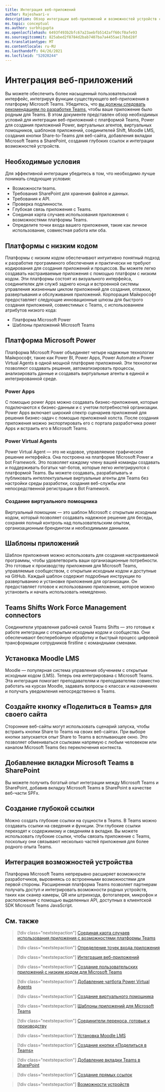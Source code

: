 ```yaml
---
title: Интеграция веб-приложений
author: Rajeshwari-v
description: Обзор интеграции веб-приложений и возможностей устройств с приложением Microsoft Teams.
ms.topic: conceptual
ms.author: surbhigupta
ms.openlocfilehash: 6493f493b2bfc67a23aebfb5142aff60cf0afe93
ms.sourcegitcommit: 825abed2f8784d2bab7407ba7a4455ae17bbd28f
ms.translationtype: MT
ms.contentlocale: ru-RU
ms.lasthandoff: 04/26/2021
ms.locfileid: "52020244"
---
```

# <a name="integrate-web-apps"></a>Интеграция веб-приложений

Вы можете обеспечить более насыщенный пользовательский интерфейс, интегрируя функции существующего веб-приложения в платформу Microsoft Teams. Убедитесь, что [вы должны следовать рекомендациям по разработке Teams,](~/concepts/design/understand-use-cases.md) чтобы ваше приложение было родным для Teams.
В этом документе представлен обзор необходимых условий для интеграции веб-приложений с платформой Teams, Power для создания приложений Power, виртуальных агентов, виртуальных помощников, шаблонов приложений, соединителей Shift, Moodle LMS, создания кнопки Share-to-Teams для веб-сайта, добавления вкладки Microsoft Teams в SharePoint, создания глубоких ссылок и интеграции возможностей устройств.

## <a name="prerequisites"></a>Необходимые условия   

Для эффективной интеграции убедитесь в том, что необходимо лучше понимать следующие условия:
* Возможности teams. 
* Требования SharePoint для хранения файлов и данных.
* Требования к API.
* Проверка подлинности.
* Глубокая связь приложения с Teams.
* Соединая карта случаев использования приложения с возможностями платформы Teams.
* Определите точки входа вашего приложения, такие как личное использование, совместная работа или оба.

## <a name="low-code-platforms"></a>Платформы с низким кодом

Платформы с низким кодом обеспечивают интуитивно понятный подход к разработке программного обеспечения и практически не требуют кодирования для создания приложений и процессов. Вы можете легко создавать настраиваемые приложения с помощью платформ с низким кодом. Эти платформы состоят из визуального интерфейса, соединителек для служб заднего конца и встроенной системы управления жизненным циклом приложений для создания, отлажки, развертывания и обслуживания приложений. Корпорация Майкрософт предоставляет следующие инновационные шлюзы для быстрого создания приложений, совместимых с Teams, с использованием атрибутов низкого кода:
* Платформа Microsoft Power
* Шаблоны приложений Microsoft Teams

## <a name="microsoft-power-platform"></a>Платформа Microsoft Power

Платформа Microsoft Power объединяет четыре надежные технологии Майкрософт, такие как Power BI, Power Apps, Power Automate и Power Virtual Agents в одной мощной платформе приложений. Эти технологии позволяют создавать решения, автоматизировать процессы, анализировать данные и создавать виртуальные агенты в единой и интегрированной среде.

### <a name="power-apps"></a>Power Apps

С помощью power Apps можно создавать бизнес-приложения, которые подключаются к бизнес-данным и с учетом потребностей организации. Power Apps включает широкий спектр сценариев приложений для решения бизнес-задач с помощью приложений холста. После создания приложения можно экспортировать его с портала разработчика power Apps и встраить его в Microsoft Teams.

### <a name="power-virtual-agents"></a>Power Virtual Agents

Power Virtual Agent — это не кодовое, управляемое графическое решение интерфейса. Она построена на платформе Microsoft Power и bot Framework. Это позволяет каждому члену вашей команды создавать и поддерживать богатых чат-ботов, которые легко интегрируются с платформой Teams. Вы можете создавать, разрабатывать и публиковать интеллектуальные виртуальные агенты для Teams без настройки среды разработки, создания веб-службы или непосредственной регистрации в Bot Framework.

### <a name="create-virtual-assistant"></a>Создание виртуального помощника

Виртуальный помощник — это шаблон Microsoft с открытым исходным кодом, который позволяет создавать надежное решение для беседы, сохраняя полный контроль над пользовательским опытом, организационным брендингом и необходимыми данными. 

## <a name="app-templates"></a>Шаблоны приложений

Шаблон приложения можно использовать для создания настраиваемой программы, чтобы удовлетворить ваши организационные потребности. Это готовые к производству приложения для Microsoft Teams, управляемые сообществом, с открытым исходным кодом и доступные на GitHub. Каждый шаблон содержит подробные инструкции по развертыванию и установке приложения для организации. Он предоставляет готовое к использованию приложение, которое можно установить и начать использовать немедленно. 

## <a name="teams-shifts-work-force-management-connectors"></a>Teams Shifts Work Force Management connectors

Соединители управления рабочей силой Teams Shifts — это готовые к работе интеграции с открытым исходным кодом и сообщества. Они обеспечивают бесперебойную обработку и быстрый процесс цифровой трансформации сотрудников firstline с командными сменами.

## <a name="install-moodle-lms"></a>Установка Moodle LMS

Moodle — популярная система управления обучением с открытым исходным кодом (LMS). Теперь она интегрирована с Microsoft Teams. Эта интеграция помогает преподавателям и преподавателям совместно работать на курсах Moodle, задавать вопросы о классах и назначениях и получать уведомления непосредственно в Teams.

## <a name="create-a-share-to-teams-button-for-your-website"></a>Создайте кнопку «Поделиться в Teams» для своего сайта

Сторонние веб-сайты могут использовать сценарий запуска, чтобы встраить кнопки Share to Teams на своих веб-сайтах. При выборе кнопки запускается опыт Share to Teams в всплывающее окно. Это позволяет обмениваться ссылками напрямую с любым человеком или каналом Microsoft Teams без переключения контекста.

## <a name="add-a-microsoft-teams-tab-in-sharepoint"></a>Добавление вкладки Microsoft Teams в SharePoint

Вы можете получить богатый опыт интеграции между Microsoft Teams и SharePoint, добавив вкладку Microsoft Teams в SharePoint в качестве веб-части SPFx. 

## <a name="create-deep-link"></a>Создание глубокой ссылки

Можно создать глубокие ссылки на сущности в Teams. В Teams можно создавать ссылки на сведения и функции. Эти глубокие ссылки переходят к содержимому и сведениям в вкладке. Вы можете использовать глубокие ссылки, чтобы связать приложение с Teams, поскольку они связывают несколько частей приложения для более родного опыта Teams.

## <a name="integrate-device-capabilities"></a>Интеграция возможностей устройства

Платформа Microsoft Teams непрерывно расширяет возможности разработчиков, выровняясь со встроенными возможностями для первой стороны. Расширенная платформа Teams позволяет партнерам получать доступ и интегрировать возможности родных устройств, таких как сканер камеры, QR или штрихкода, фотогалерея, микрофон и расположение с помощью выделенных API, доступных в клиентской SDK Microsoft Teams JavaScript. 

## <a name="see-also"></a>См. также

> [!div class="nextstepaction"]
> [Соединая карта случаев использования приложения с возможностями платформы Teams](~/concepts/design/map-use-cases.md)

> [!div class="nextstepaction"]
> [Определение точек входа приложения](~/concepts/extensibility-points.md)

> [!div class="nextstepaction"]
> [Интеграция веб-приложений](~/samples/integrating-web-apps.md)

> [!div class="nextstepaction"]
> [Создание пользовательских приложений с низким кодом для Microsoft Teams](~/samples/teams-low-code-solutions.md)

> [!div class="nextstepaction"]
> [Добавление чатбота Power Virtual Agents](~/bots/how-to/add-power-virtual-agents-bot-to-teams.md)

> [!div class="nextstepaction"]
> [Создание виртуального помощника](~/samples/virtual-assistant.md)

> [!div class="nextstepaction"]
> [Шаблоны приложений для Microsoft Teams](~/samples/app-templates.md)

> [!div class="nextstepaction"]
> [Соединители переноса, готовые к производству](~/samples/shifts-wfm-connectors.md)

> [!div class="nextstepaction"]
> [Установка Moodle LMS](~/resources/moodleinstructions.md)

> [!div class="nextstepaction"]
> [Создание кнопки «Поделиться в Teams»](~/concepts/build-and-test/share-to-teams.md)

> [!div class="nextstepaction"]
> [Добавление вкладки Teams в SharePoint](~/tabs/how-to/tabs-in-sharepoint.md)

> [!div class="nextstepaction"]
> [Создание прямых ссылок](~/concepts/build-and-test/deep-links.md)

> [!div class="nextstepaction"]
> [Возможности устройств](~/concepts/device-capabilities/device-capabilities-overview.md)
